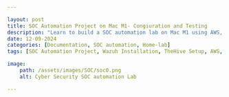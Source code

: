 ```yaml
---

layout: post  
title: SOC Automation Project on Mac M1- Congiuration and Testing 
description: "Learn to build a SOC automation lab on Mac M1 using AWS, UTM, Wazuh, and TheHive and Shuffle for hands-on security skills."
date: 12-09-2024  
categories: [Documentation, SOC automation, Home-lab]  
tags: [SOC Automation Project, Wazuh Installation, TheHive Setup, AWS, UTM Mac M1, Cybersecurity Practical Learning, SOC Tools, Hands-On Cybersecurity Training] 

image:  
    path: /assets/images/SOC/soc0.png  
    alt: Cyber Security SOC automation Lab 

---
```

